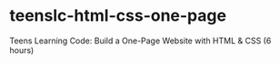 # teenslc-html-css-one-page
Teens Learning Code: Build a One-Page Website with HTML &amp; CSS (6 hours)
